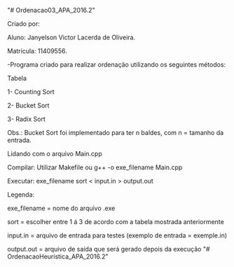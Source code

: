 "# Ordenacao03_APA_2016.2" 

Criado por:

Aluno: Janyelson Victor Lacerda de Oliveira.

Matrícula: 11409556.

-Programa criado para realizar ordenação utilizando os seguintes métodos:

Tabela

1- Counting Sort

2- Bucket Sort

3- Radix Sort


Obs.: Bucket Sort foi implementado para ter n baldes, com n = tamanho da entrada.

Lidando com o arquivo Main.cpp

Compilar: Utilizar Makefile ou g++ -o exe_filename Main.cpp

Executar: exe_filename sort < input.in > output.out

Legenda:

exe_filename = nome do arquivo .exe

sort = escolher entre 1 á 3 de acordo com a tabela mostrada anteriormente

input.in = arquivo de entrada para testes (exemplo de entrada = exemple.in)

output.out = arquivo de saída que será gerado depois da execução
"# OrdenacaoHeuristica_APA_2016.2" 
